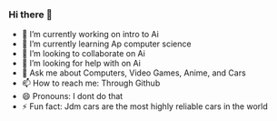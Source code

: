 ### Hi there 👋
- 🔭 I’m currently working on intro to Ai
- 🌱 I’m currently learning Ap computer science 
- 👯 I’m looking to collaborate on Ai 
- 🤔 I’m looking for help with on Ai
- 💬 Ask me about Computers, Video Games, Anime, and Cars
- 📫 How to reach me: Through Github
- 😄 Pronouns: I dont do that 
- ⚡ Fun fact: Jdm cars are the most highly reliable cars in the world

<!--
**calvin14/calvin14** is a ✨ _special_ ✨ repository because its `README.md` (this file) appears on your GitHub profile.

Here are some ideas to get you started:

- 🔭 I’m currently working on intro to Ai
- 🌱 I’m currently learning Ap computer science 
- 👯 I’m looking to collaborate on Ai 
- 🤔 I’m looking for help with on Ai
- 💬 Ask me about Computers, Video Games, Anime, and Cars
- 📫 How to reach me: Through Github
- 😄 Pronouns: 
- ⚡ Fun fact: Jdm cars are the most highly reliable cars in the world.  
-->
